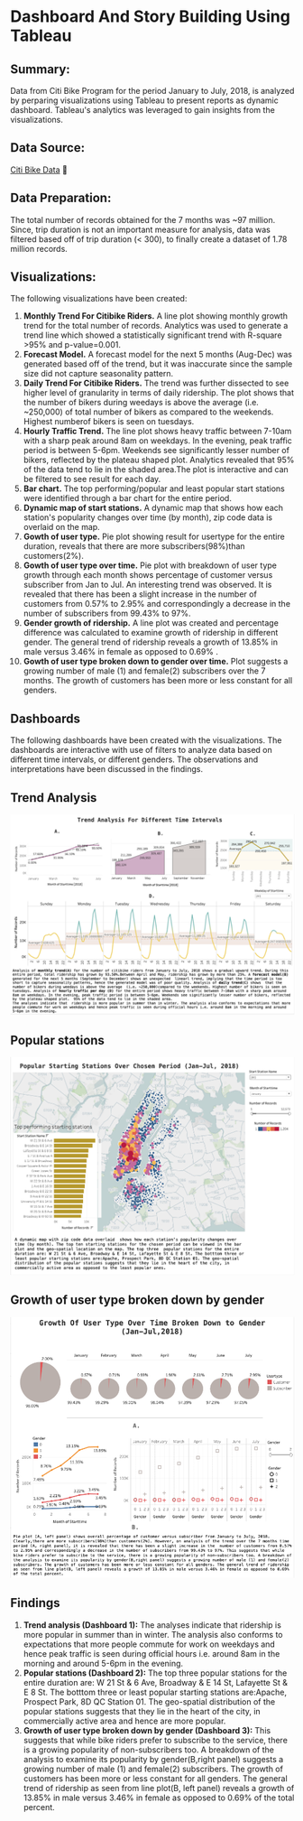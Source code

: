 # Dashboard And Story Building Using Tableau

## Summary:
Data from Citi Bike Program for the period January to July, 2018, is analyzed by perparing visualizations using Tableau to present reports as dynamic dashboard. Tableau's analytics was leveraged to gain insights from the visualizations.

## Data Source:
[Citi Bike Data](https://www.citibikenyc.com/system-data) :bicyclist:

## Data Preparation:
The total number of records obtained for the 7 months was ~97 million. Since, trip duration is not an important measure for analysis, data was filtered based off of trip duration (< 300), to finally create a dataset of 1.78 million records.

## Visualizations:
The following visualizations have been created:
1. **Monthly Trend For Citibike Riders.** A line plot showing monthly growth trend for the total number of records. Analytics was used to generate a trend line which showed a statistically significant trend with R-square >95% and p-value=0.001.
1. **Forecast Model.** A forecast model for the next 5 months (Aug-Dec) was generated based off of the trend, but it was inaccurate since the sample size did not capture seasonality pattern.
1. **Daily Trend For Citibike Riders.** The trend was further dissected to see higher level of granularity in terms of daily ridership. The plot shows that the number of bikers during weedays is above the average  (i.e. ~250,000) of  total number of bikers as compared to the weekends. Highest numberof bikers is seen on tuesdays. 
1. **Hourly Traffic Trend.** The line plot shows heavy traffic between 7-10am with a sharp peak around 8am on weekdays. In the evening, peak traffic period is between 5-6pm. Weekends see significantly lesser number of bikers, reflected by the plateau shaped plot. Analytics revealed that 95% of the data tend to lie in the shaded area.The plot is interactive and can be filtered to see result for each day.
1. **Bar chart.** The top performing/popular and least popular start stations were identified through a bar chart for the entire period.
1. **Dynamic map of start stations.** A dynamic map that shows how each station's popularity changes over time (by month), zip code data is overlaid on the map.
1. **Gowth of user type.** Pie plot showing result for usertype for the entire duration, reveals that there are more subscribers(98%)than customers(2%).
1. **Gowth of user type over time.**  Pie plot with breakdown of user type growth through each month  shows percentage of customer versus subscriber from Jan to Jul.  An interesting trend was observed. It is revealed that there has been a slight increase in the  number of customers from 0.57% to 2.95% and correspondingly a decrease in the number of subscribers from 99.43% to 97%. 
1. **Gender growth of ridership.** A line plot was created and percentage difference was calculated to examine growth of ridership in different gender. The general trend of ridership  reveals a growth of 13.85% in male versus 3.46% in female as opposed to 0.69% .
1.  **Gowth of user type broken down to gender over time.** Plot suggests a growing number of male (1) and female(2) subscribers over the 7 months. The growth of customers has been more or less constant for all genders. 

## Dashboards
The following dashboards have been created with the visualizations. The dashboards are interactive with use of filters to analyze data based on different time intervals, or different genders. The observations and interpretations have been discussed in the findings.
## **Trend Analysis**
![Trend analysis](https://github.com/Harmeet2504/Tableau/blob/master/Dashboard1.png)

## **Popular stations**
![alt text](https://github.com/Harmeet2504/Tableau/blob/master/Dashboard3.png)

## **Growth of user type broken down by gender**
![alt text](https://github.com/Harmeet2504/Tableau/blob/master/Dashboard2.png)

## Findings
1. **Trend analysis (Dashboard 1):** The analyses indicate that ridership is more popular in summer than in winter. The analysis also conforms to expectations that more people commute for work on weekdays and hence peak traffic is seen during official hours i.e. around 8am in the morning and around 5-6pm in the evening.
1. **Popular stations (Dashboard 2):** The top three  popular stations for the entire duration are: W 21 St & 6 Ave, Broadway & E 14 St, Lafayette St & E 8 St. The botttom three or least popular starting stations are:Apache, Prospect Park, 8D QC Station 01. The geo-spatial distribution of the popular stations suggests that they lie in the heart of the city, in commercially active area and hence are more popular. 
1. **Growth of user type broken down by gender (Dashboard 3):** This suggests that while bike riders prefer to subscribe to the service, there is a growing popularity of non-subscribers too. A breakdown of the analysis to examine its popularity by gender(B,right panel) suggests a growing number of male (1) and female(2) subscribers. The growth of customers has been more or less constant for all genders. The general trend of ridership as seen from line plot(B, left panel) reveals a growth of 13.85% in male versus 3.46% in female as opposed to 0.69% of the total percent.

